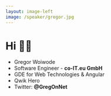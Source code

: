 ```yaml
---
layout: image-left
image: /speaker/gregor.jpg
---
```


# Hi 👋🏻

- Gregor Woiwode
- Software Engineer - **co-IT.eu GmbH**
- GDE for Web Technologies & Angular
- Qwik Hero
- Twitter: <span class="text-gradient">**@GregOnNet**</span>
